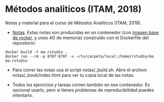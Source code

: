 # Métodos analiticos (ITAM, 2018)
Notas y material para el curso de Métodos Analíticos (ITAM, 2018).

- [Notas](http://clever-mestorf-ee3f54.netlify.com). Estas notas son producidas
en un contenedor (con [imagen base de rocker](https://www.rocker-project.org), y unos
4G de memoria)  construido con el Dockerfile del repositorio:

```
docker build -t ma-rstudio .
docker run --rm -p 8787:8787 -v ~/tu/carpeta/local:/home/rstudio/ma ma-rstudio
```

- Para correr las notas usa el script notas/\_build.sh. Abre el archivo notas/\_book/index.html para ver tu copia local de las notas.

- Todos los ejercicios y tareas corren también en ese contenedor. Es opcional usarlo,
pero si tienes problemas de reproducibilidad puedes intentarlo.
